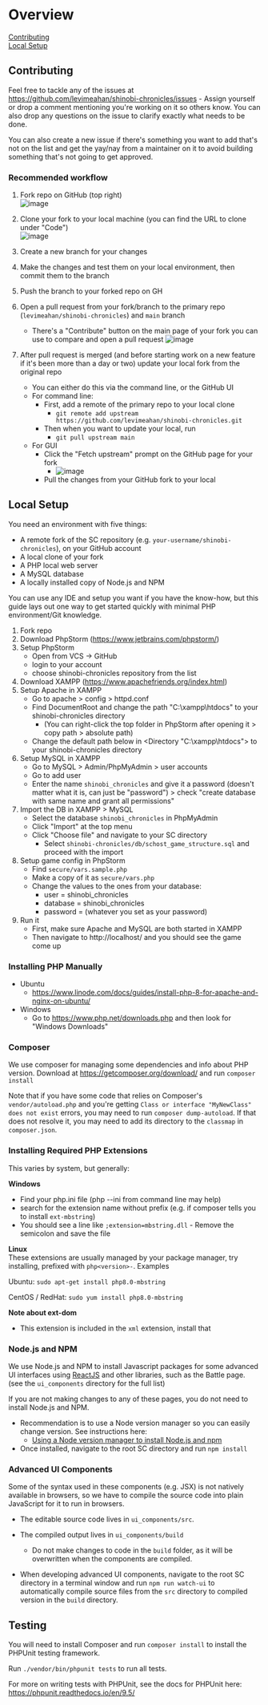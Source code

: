 # Overview

[Contributing](#contributing)  
[Local Setup](#local-setup)

## Contributing

Feel free to tackle any of the issues at https://github.com/levimeahan/shinobi-chronicles/issues - Assign yourself 
or drop a comment mentioning you're working on it so others know. You can also drop any questions on the issue to 
clarify exactly what needs to be done.

You can also create a new issue if there's something you want to add that's not on the list and get the yay/nay from a 
maintainer on it to avoid building something that's not going to get approved.

### Recommended workflow

1. Fork repo on GitHub (top right)  
  ![image](https://i.imgur.com/0tiyX6N.png) 
2. Clone your fork to your local machine (you can find the URL to clone under "Code")  
  ![image](https://i.imgur.com/VCUgDnG.png)
3. Create a new branch for your changes
4. Make the changes and test them on your local environment, then commit them to the branch
5. Push the branch to your forked repo on GH
4. Open a pull request from your fork/branch to the primary repo (`levimeahan/shinobi-chronicles`) and `main` branch
   - There's a "Contribute" button on the main page of your fork you can use to compare and open a pull request
    ![image](https://i.imgur.com/z5SCPuQ.png)

5. After pull request is merged (and before starting work on a new feature if it's been more than a day or two) update your local fork from the original repo  
   - You can either do this via the command line, or the GitHub UI
   - For command line:
     - First, add a remote of the primary repo to your local clone
       - `git remote add upstream https://github.com/levimeahan/shinobi-chronicles.git`
     - Then when you want to update your local, run
       - `git pull upstream main`
   - For GUI
     - Click the "Fetch upstream" prompt on the GitHub page for your fork
       - ![image](https://i.imgur.com/cQJ0zGc.png) 
     - Pull the changes from your GitHub fork to your local


## Local Setup

You need an environment with five things:
- A remote fork of the SC repository (e.g. `your-username/shinobi-chronicles`), on your GitHub account
- A local clone of your fork 
- A PHP local web server
- A MySQL database 
- A locally installed copy of Node.js and NPM

You can use any IDE and setup you want if you have the know-how, but this guide lays out one way to get 
started quickly with minimal PHP environment/Git knowledge.

1. Fork repo
2. Download PhpStorm (https://www.jetbrains.com/phpstorm/)
3. Setup PhpStorm 
   - Open from VCS -> GitHub
   - login to your account
   - choose shinobi-chronicles repository from the list
4. Download XAMPP (https://www.apachefriends.org/index.html)
5. Setup Apache in XAMPP
   - Go to apache > config > httpd.conf
   - Find DocumentRoot and change the path "C:\xampp\htdocs" to your shinobi-chronicles directory
     - (You can right-click the top folder in PhpStorm after opening it > copy path > absolute path)
   - Change the default path below in <Directory "C:\xampp\htdocs"> to your shinobi-chronicles directory
5. Setup MySQL in XAMPP
   - Go to MySQL > Admin/PhpMyAdmin > user accounts 
   - Go to add user
   - Enter the name `shinobi_chronicles` and give it a password (doesn't matter what it is, can just be "password") > check "create database with same name and grant all permissions"
7. Import the DB in XAMPP > MySQL
   - Select the database `shinobi_chronicles` in PhpMyAdmin
   - Click "Import" at the top menu
   - Click "Choose file" and navigate to your SC directory
     - Select `shinobi-chronicles/db/schost_game_structure.sql` and proceed with the import
8. Setup game config in PhpStorm
   - Find `secure/vars.sample.php`
   - Make a copy of it as `secure/vars.php` 
   - Change the values to the ones from your database:
     - user = shinobi_chronicles 
     - database = shinobi_chronicles 
     - password = (whatever you set as your password)
9. Run it
    - First, make sure Apache and MySQL are both started in XAMPP
    - Then navigate to http://localhost/ and you should see the game come up
    

### Installing PHP Manually

- Ubuntu
  - https://www.linode.com/docs/guides/install-php-8-for-apache-and-nginx-on-ubuntu/
- Windows
  - Go to https://www.php.net/downloads.php and then look for "Windows Downloads"

### Composer

We use composer for managing some dependencies and info about PHP version. Download
at 
https://getcomposer.org/download/
and run `composer install` 

Note that if you have some code that relies on Composer's `vendor/autoload.php` and you're getting
`Class or interface "MyNewClass" does not exist` errors, you may need to run 
`composer dump-autoload`. If that does not resolve it, you may need to add its directory to
the `classmap` in `composer.json`.

### Installing Required PHP Extensions
This varies by system, but generally:

**Windows**  
- Find your php.ini file (php --ini from command line may help)
- search for the extension name without prefix (e.g. if composer tells you to install `ext-mbstring`)
- You should see a line like `;extension=mbstring.dll` - Remove the semicolon and save the file

**Linux**  
These extensions are usually managed by your package manager, try 
installing, prefixed with `php<version>-`. Examples

Ubuntu: `sudo apt-get install php8.0-mbstring`

CentOS / RedHat: `sudo yum install php8.0-mbstring`

**Note about ext-dom**
  - This extension is included in the `xml` extension, install that


### Node.js and NPM

We use Node.js and NPM to install Javascript packages for some advanced 
UI interfaces using [ReactJS](https://reactjs.org/) and other libraries, such as the Battle page. 
(see the `ui_components` directory for the full list)

If you are not making changes to any of these pages, you do not need to install Node.js and NPM.

- Recommendation is to use a Node version manager so you can easily change version. See instructions here: 
  - [Using a Node version manager to install Node.js and npm](https://docs.npmjs.com/downloading-and-installing-node-js-and-npm#using-a-node-version-manager-to-install-node-js-and-npm)
- Once installed, navigate to the root SC directory and run `npm install`

### Advanced UI Components
Some of the syntax used in these components (e.g. JSX) is not natively available in browsers, 
so we have to compile the source code into plain JavaScript for it to run in browsers.
- The editable source code lives in `ui_components/src`.
- The compiled output lives in `ui_components/build`
    - Do not make changes to code in the `build` folder, as it will be overwritten when the components are compiled.

- When developing advanced UI components, navigate to the root SC directory in a terminal window
and run `npm run watch-ui` to automatically compile source files from the `src` directory to 
  compiled version in the `build` directory.


## Testing
You will need to install Composer and run `composer install` to install the PHPUnit
testing framework. 

Run `./vendor/bin/phpunit tests` to run all tests.

For more on writing tests with PHPUnit, see the docs for PHPUnit here:
https://phpunit.readthedocs.io/en/9.5/